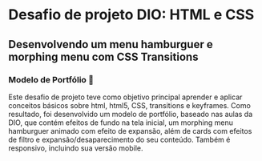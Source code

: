 # Desafio de projeto DIO: HTML e CSS 

## Desenvolvendo um menu hamburguer e morphing menu com CSS Transitions

### Modelo de Portfólio :page_with_curl:

Este desafio de projeto teve como objetivo principal aprender e aplicar conceitos básicos sobre html, html5, CSS, transitions e keyframes. Como resultado, foi desenvolvido um modelo de portfólio, baseado nas aulas da DIO, que contém efeitos de fundo na tela inicial, um morphing menu hamburguer animado com efeito de expansão, além de cards com efeitos de filtro e expansão/desaparecimento do seu conteúdo.  Também é responsivo, incluindo sua versão mobile.